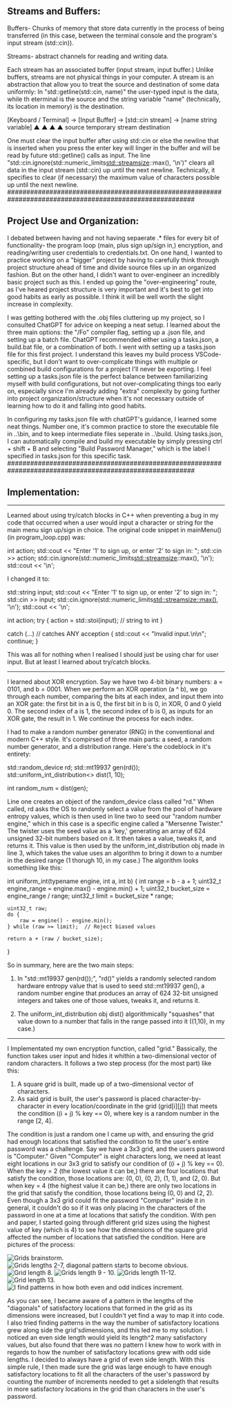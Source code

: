## Streams and Buffers:

Buffers- Chunks of memory that store data currently in the process of being transferred (in this case, between the terminal console and the program's input stream (std::cin)). 

Streams- abstract channels for reading and writing data.

Each stream has an associated buffer (input stream, input buffer.) Unlike buffers, streams are not physical things in your computer. A stream is an abstraction that allow you to treat the source and destination of some data uniformly: In "std::getline(std::cin, name)" the user-typed input  is the data, while th eterminal is the source and the string variable "name" (technically, its location in memory) is the destination.


[Keyboard / Terminal] → [Input Buffer] → [std::cin stream] → [name string variable]
         ▲                     ▲                  ▲                     ▲
       source              temporary         stream              destination


One must clear the input buffer after using std::cin or else the newline that is inserted when you press the enter key will linger in the buffer and will be read by future std::getline() calls as input. The line "std::cin.ignore(std::numeric_limits<std::streamsize>::max(), '\n')" clears all data in the input stream (std::cin) up until the next newline. Technically, it specifies to clear (if necessary) the maximum value of characters possible up until the next newline.
#########################################################################################################

## Project Use and Organization:

I debated between having and not having sepaerate .* files for every bit of functionality- the program loop (main, plus sign up/sign in,) encryption, and reading/writing user credentials to credentials.txt. On one hand, I wanted to practice working on a "bigger" project by having to carefully think through project structure ahead of time and divide source files up in an organized fashion. But on the other hand, I didn't want to over-engineer an incredibly basic project such as this. I ended up going the "over-engineering" route, as I've heared project structure is very important and it's best to get into good habits as early as possible. I think it will be well worth the slight increase in complexity. 

I was getting bothered with the .obj files cluttering up my project, so I consulted ChatGPT for advice on keeping a neat setup. I learned about the three main options: the "/Fo" compiler flag, setting up a .json file, and setting up a batch file. ChatGPT recommended either using a tasks.json, a build.bat file, or a combination of both. I went with setting up a tasks.json file for this first project. I understand this leaves my build process VSCode-specific, but I don't want to over-complicate things with multiple or combined build configurations for a project I'll never be exporting. I feel setting up a tasks.json file is the perfect balance between familiarizing myself with build configurations, but not over-complicating things too early on, especially since I'm already adding "extra" complexity by going further into project organization/structure when it's not necessary outside of learning how to do it and falling into good habits. 

In configuring my tasks.json file with chatGPT's guidance, I learned some neat things. Number one, it's common practice to store the executable file in ..\bin, and to keep intermediate files seperate in ..\build. Using tasks.json, I can automatically compile and build my executable by simply pressing ctrl + shift + B and selecting "Build Password Manager," which is the label I specified in tasks.json for this specific task.
#########################################################################################################

## Implementation:

----
Learned about using try/catch blocks in C++ when preventing a bug in my code that occurred when a user would input a character or string for the main menu sign up/sign in choice. The original code snippet in mainMenu() (in program_loop.cpp) was:

int action;
std::cout << "Enter '1' to sign up, or enter '2' to sign in: ";
std::cin >> action;
std::cin.ignore(std::numeric_limits<std::streamsize>::max(), '\n');
std::cout << '\n';

I changed it to:

std::string input;
std::cout << "Enter '1' to sign up, or enter '2' to sign in: ";
std::cin >> input;
std::cin.ignore(std::numeric_limits<std::streamsize::max()>, '\n');
std::cout << '\n';

int action;
try 
{
    action = std::stoi(input); // string to int
}

catch (...) // catches ANY acception
{
    std::cout << "Invalid input.\n\n";
    continue;
}

This was all for nothing when I realised I should just be using char for user input. But at least I learned about try/catch blocks.

----
I learned about XOR encryption. Say we have two 4-bit binary numbers: a = 0101, and b = 0001. When we perform an XOR operation (a ^ b), we go through each number, comparing the bits at each index, and input them into an XOR gate: the first bit in a is 0, the first bit in b is 0, in XOR, 0 and 0 yield 0. The second index of a is 1, the second index of b is 0, as inputs for an XOR gate, the result in 1. We continue the process for each index.

I had to make a random number generator (RNG) in the conventional and modern C++ style. It's compirsed of three main parts: a seed, a random number generator, and a distribution range. Here's the codeblock in it's entirety:

std::random_device rd;
std::mt19937 gen(rd());
std::uniform_int_distribution<> dist(1, 10);

int random_num = dist(gen);

Line one creates an object of the random_device class called "rd." When called, rd asks the OS to randomly select a value from the pool of hardware entropy values, which is then used in line two to seed our "random number engine," which in this case is a specific engine called a "Mersenne Twister." The twister uses the seed value as a  'key,' generating an array of 624 unsigned 32-bit numbers based on it. It then takes a value, tweaks it, and returns it. This value is then used by the uniform_int_distribution
obj made in line 3, which takes the value uses an algorithm to bring it down to a number in the desired range (1 thorugh 10, in my case.) The algorithm looks something like this:

int uniform_int(typename engine, int a, int b) {
    int range = b - a + 1;
    uint32_t engine_range = engine.max() - engine.min() + 1;
    uint32_t bucket_size = engine_range / range;
    uint32_t limit = bucket_size * range;

    uint32_t raw;
    do {
        raw = engine() - engine.min();
    } while (raw >= limit);  // Reject biased values

    return a + (raw / bucket_size);
}

So in summary, here are the two main steps: 
1) In "std::mt19937 gen(rd());", "rd()" yields a randomly selected random hardware entropy value that is used to seed std::mt19937 gen(), a random number engine that produces an array of 624 32-bit unsigned integers and takes one of those values, tweaks it, and returns it.

2) The uniform_int_distribution obj dist() algorithmically "squashes" that value down to a number that falls in the range passed into it ((1,10), in my case.)

----
I Implementated my own encryption function, called "grid." Bassically, the function takes user input and hides it whithin a two-dimensional vector of random characters. It follows a two step process (for the most part) like this:

1) A square grid is built, made up of a two-dimensional vector of characters.
2) As said grid is built, the user's password is placed character-by-character in every location/coordinate in the grid (grid[i][j]) that meets the condition ((i + j) % key == 0), where key is a random number in the range [2, 4].

The condition is just a random one I came up with, and ensuring the grid had enough locations that satisfied the condition to fit the user's entire password was a challenge. Say we have a 3x3 grid, and the users password is "Computer." Given "Computer" is eight characters long, we need at least eight locations in our 3x3 grid to satisfy our condition of ((i + j) % key == 0). When the key = 2 (the lowest value it can be,) there are four locations that satisfy the condition, those locations are: (0, 0), (0, 2), (1, 1), and (2, 0). But when key = 4 (the highest value it can be,) there are only two locations in the grid that satisfy the condition, those locations being (0, 0) and (2, 2). Even though a 3x3 grid could fit the password "Computer" inside it in general, it couldn't do so if it was only placing in the characters of the password in one at a time at locations that satisfy the condition. With pen and paper, I started going through different grid sizes using the highest value of key (which is 4) to see how the dimensions of the square grid affected the number of locations that satisfied the condition. Here are pictures of the process: 

![Grids brainstorm.](images/Grids0.jpg)
![Grids lengths 2-7, diagonal pattern starts to become obvious.](images/Grids1.jpg)
![Grid length 8.](images/Grids2.jpg)
![Grids length 9 - 10.](images/Grids3.jpg)
![Grids length 11-12.](images/Grids4.jpg)
![Grid length 13.](images/Grids5.jpg)
![I find patterns in how both even and odd indices increment.](images/Grids6.jpg)


As you can see, I became aware of a pattern in the lengths of the "diagonals" of satisfactory locations that formed in the grid as its dimensions were increased, but I couldn't yet find a way to map it into code. I also tried finding patterns in the way the number of satisfactory locations grew along side the grid'sdimensions, and this led me to my solution. I noticed an even side length would yield its length^2 many satisfactory values, but also found that there was no pattern I knew how to work with in regards to how the number of satisfactory locations grew with odd side lengths. I decided to always have a grid of even side length. With this simple rule, I then made sure the grid was large enough to have enough satisfactory locations to fit all the characters of the user's password by counting the number of increments needed to get a sidelength that results in more satisfactory locations in the grid than characters in the user's password.



